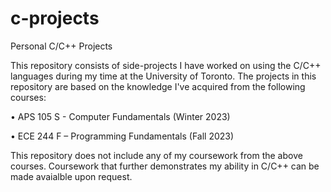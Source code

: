 # c-projects
Personal C/C++ Projects

This repository consists of side-projects I have worked on using the C/C++ languages during my time at the University of Toronto.
The projects in this repository are based on the knowledge I've acquired from the following courses:

• APS 105 S - Computer Fundamentals (Winter 2023)

• ECE 244 F – Programming Fundamentals (Fall 2023)

This repository does not include any of my coursework from the above courses. Coursework that further demonstrates my ability in C/C++ can be made avaialble upon request.
